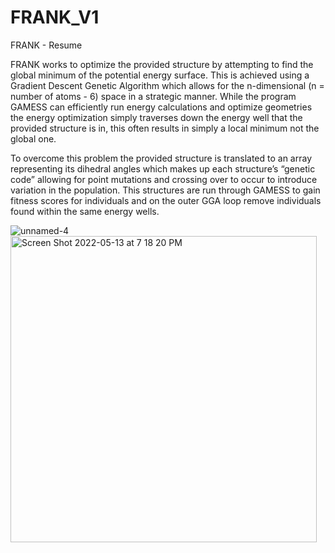 # FRANK_V1
FRANK - Resume

FRANK works to optimize the provided structure by attempting to find the global minimum of the potential energy surface. This is achieved using a Gradient Descent Genetic Algorithm which allows for the n-dimensional (n = number of atoms - 6) space in a strategic manner. While the program GAMESS can efficiently run energy calculations and optimize geometries the energy optimization simply traverses down the energy well that the provided structure is in, this often results in simply a local minimum not the global one. 

To overcome this problem the provided structure is translated to an array representing its dihedral angles which makes up each structure’s “genetic code” allowing for point mutations and crossing over to occur to introduce variation in the population. This structures are run through GAMESS to gain fitness scores for individuals and on the outer GGA loop remove individuals found within the same energy wells. 

![unnamed-4](https://user-images.githubusercontent.com/23414761/168407169-59eb7701-1690-4014-bd1e-084987bb02b6.png)
<img width="490" alt="Screen Shot 2022-05-13 at 7 18 20 PM" src="https://user-images.githubusercontent.com/23414761/168407199-820b1c36-470f-404f-89e0-368e9c2fdd78.png">
